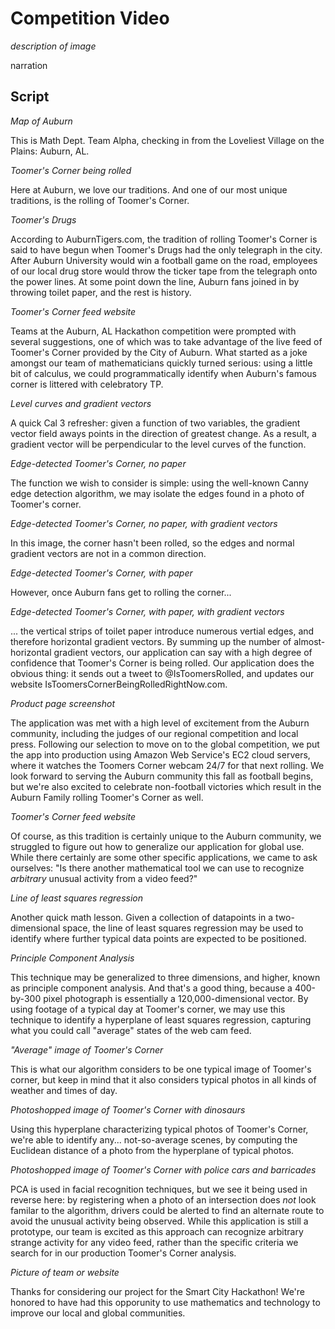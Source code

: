 # Competition Video

*description of image*

narration

## Script

*Map of Auburn*

This is Math Dept. Team Alpha, checking in from the Loveliest Village on
the Plains: Auburn, AL.

*Toomer's Corner being rolled*

Here at Auburn, we love our traditions. And one of our most unique traditions,
is the rolling of Toomer's Corner.

*Toomer's Drugs*

According to AuburnTigers.com,
the tradition of rolling Toomer's Corner is said to have begun when Toomer's
Drugs had the only telegraph in the city. After Auburn University
would win a football
game on the road, employees of our local drug store would throw the ticker
tape from the telegraph onto the power lines. At some point down the line,
Auburn fans joined in by throwing toilet paper, and the rest is history.

*Toomer's Corner feed website*

Teams at the Auburn, AL Hackathon competition were prompted with several
suggestions, one of which was to take advantage of the live feed of
Toomer's Corner provided by the City of Auburn. What started as a joke
amongst our team of mathematicians quickly turned serious: using a little
bit of calculus, we could programmatically identify when Auburn's famous
corner is littered with celebratory TP.

*Level curves and gradient vectors*

A quick Cal 3 refresher: given a function of two variables, the gradient
vector field aways points in the direction of greatest change. As a result,
a gradient vector will be perpendicular to the level curves of the function.

*Edge-detected Toomer's Corner, no paper*

The function we wish to consider is simple: using the well-known
Canny edge detection algorithm, we may isolate the edges found in a photo
of Toomer's corner.

*Edge-detected Toomer's Corner, no paper, with gradient vectors*

In this image, the corner hasn't been rolled, so the edges and normal
gradient vectors are not in a common direction.

*Edge-detected Toomer's Corner, with paper*

However, once Auburn fans get to rolling the corner...

*Edge-detected Toomer's Corner, with paper, with gradient vectors*

... the vertical strips of toilet paper introduce numerous vertial edges,
and therefore horizontal gradient vectors. By summing up the number of
almost-horizontal gradient vectors, our application can say with a high
degree of confidence that Toomer's Corner is being rolled. Our application
does the obvious thing: it sends out a tweet to @IsToomersRolled,
and updates our website IsToomersCornerBeingRolledRightNow.com.

*Product page screenshot*

The application was met with a high level of excitement from the Auburn
community, including the judges of our regional competition and local
press. Following our selection to move on to the global competition,
we put the app into production using Amazon Web Service's EC2 cloud servers,
where it watches the Toomers Corner webcam 24/7 for that next
rolling. We look forward to serving the Auburn community this fall as
football begins, but we're also excited to celebrate non-football victories
which result in the Auburn Family rolling Toomer's Corner as well.

*Toomer's Corner feed website*

Of course, as this tradition is certainly unique to the Auburn community,
we struggled to figure out how to generalize our application for global
use. While there certainly are some other specific applications, we came
to ask ourselves: "Is there another mathematical tool we can use to
recognize *arbitrary* unusual activity from a video feed?"

*Line of least squares regression*

Another quick math lesson. Given a collection of datapoints in a
two-dimensional space, the line of least squares regression may be used
to identify where further typical data points are expected to be
positioned.

*Principle Component Analysis*

This technique may be generalized to three dimensions, and higher,
known as principle component analysis.
And that's a good thing, because a 400-by-300 pixel photograph is essentially
a 120,000-dimensional vector. By using footage of a typical day at
Toomer's corner, we
may use this technique to identify a hyperplane of least squares regression,
capturing what you could call "average" states of the web cam feed.

*"Average" image of Toomer's Corner*

This is what our algorithm considers to be one typical
image of Toomer's corner, but keep in mind that it also considers typical
photos in all kinds of weather and times of day.

*Photoshopped image of Toomer's Corner with dinosaurs*

Using this hyperplane characterizing typical photos of Toomer's Corner,
we're able to identify any... not-so-average scenes, by computing the
Euclidean distance of a photo from the hyperplane of typical photos.

*Photoshopped image of Toomer's Corner with police cars and barricades*

PCA is used in facial recognition techniques, but we see it being used
in reverse here: by registering when a photo of an intersection does *not*
look familar to the algorithm,
drivers could be alerted to find an alternate route to avoid
the unusual activity being observed. While this application is
still a prototype, our team is excited as this approach can recognize
arbitrary strange activity for any video feed, rather than the specific
criteria we search for in our production Toomer's Corner analysis.

*Picture of team or website*

Thanks for considering our project for the Smart City Hackathon! We're
honored to have had this opporunity to use mathematics and technology
to improve our local and global communities.







